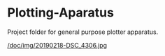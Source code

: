 # Plotting-Aparatus

Project folder for general purpose plotter apparatus. 

[/doc/img/20190218-DSC_4306.jpg]()